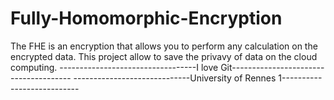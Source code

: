 # Fully-Homomorphic-Encryption

The FHE is an encryption that allows you to perform any calculation on the encrypted data.
This project allow to save the privavy of data on the cloud computing. 
----------------------------------I love Git--------------------------------------
-----------------------------University of Rennes 1---------------------------

